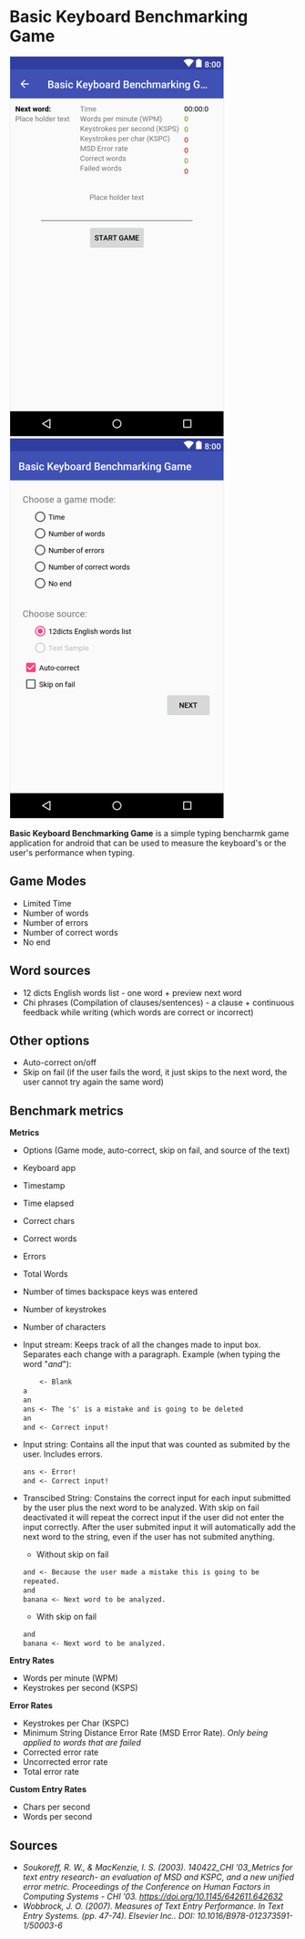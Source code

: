 # Basic Keyboard Benchmarking Game


![Menu Activity](docs/screenshot2.png "Menu Activity")
![Game Activity](docs/screenshot1.png "App Activity")

__Basic Keyboard Benchmarking Game__ is a simple typing bencharmk game application for android that can be used to measure the keyboard's or the user's performance when typing.

## Game Modes
* Limited Time
* Number of words
* Number of errors
* Number of correct words
* No end

## Word sources
* 12 dicts English words list - one word + preview next word
* Chi phrases (Compilation of clauses/sentences) - a clause + continuous feedback while writing (which words are correct or incorrect)

## Other options
* Auto-correct on/off
* Skip on fail (if the user fails the word, it just skips to the next word, the user cannot try again the same word)

## Benchmark metrics
__Metrics__
* Options (Game mode, auto-correct, skip on fail, and source of the text)
* Keyboard app
* Timestamp
* Time elapsed
* Correct chars
* Correct words
* Errors
* Total Words
* Number of times backspace keys was entered
* Number of keystrokes
* Number of characters
* Input stream: Keeps track of all the changes made to input box. Separates each change with a paragraph. Example (when typing the word "_and_"):

    ```
        <- Blank                 
    a
    an
    ans <- The 's' is a mistake and is going to be deleted
    an
    and <- Correct input!
    ```
* Input string: Contains all the input that was counted as submited by the user. Includes errors. 
    ```
    ans <- Error! 
    and <- Correct input!
    ```
* Transcibed String: Constains the correct input for each input submitted by the user plus the next word to be analyzed. With skip on fail deactivated it will repeat the correct input if the user did not enter the input correctly. After the user submited input it will automatically add the next word to the string, even if the user has not submited anything.
    * Without skip on fail
    ```
    and <- Because the user made a mistake this is going to be repeated.  
    and 
    banana <- Next word to be analyzed.
    ```
    * With skip on fail
    ```
    and 
    banana <- Next word to be analyzed.
    ```

__Entry Rates__
* Words per minute (WPM)
* Keystrokes per second (KSPS)

__Error Rates__
* Keystrokes per Char (KSPC)
* Minimum String Distance Error Rate (MSD Error Rate). _Only being applied to words that are failed_
* Corrected error rate
* Uncorrected error rate
* Total error rate

__Custom Entry Rates__
* Chars per second
* Words per second

## Sources

* _Soukoreff, R. W., & MacKenzie, I. S. (2003). 140422_CHI ’03_Metrics for text entry research- an evaluation of MSD and KSPC, and a new unified error metric. Proceedings of the Conference on Human Factors in Computing Systems - CHI ’03. https://doi.org/10.1145/642611.642632_
* _Wobbrock, J. O. (2007). Measures of Text Entry Performance. In Text Entry Systems. (pp. 47-74). Elsevier Inc.. DOI: 10.1016/B978-012373591-1/50003-6_
